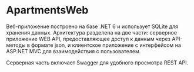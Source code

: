 # ApartmentsWeb

Веб-приложение построено на базе .NET 6 и использует SQLite для хранения данных. Архитектура разделена на две части: серверное приложение WEB API, предоставляющее доступ к данным через API-методы в формате json, и клиентское приложение с интерфейсом на ASP.NET MVC для взаимодействия с пользователем. 

Серверная часть включает Swagger для удобного просмотра REST API.

